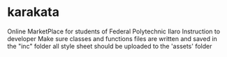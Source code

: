 # karakata
Online MarketPlace for students of Federal Polytechnic Ilaro
Instruction to developer
Make sure classes and functions files are written and saved in the "inc" folder
all style sheet should be uploaded to the 'assets' folder

